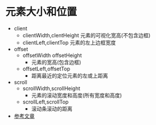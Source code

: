 # 元素大小和位置
- client
  - clientWidth,clentHeight
    元素的可视化宽高(不包含边框)
  - clientLeft,clientTop
    元素的左上边框宽度
- offset
  - offsetWidth offsetHeight
    - 元素的宽高(包含边框)
  - offsetLeft,offsetTop
    - 距离最近的定位元素的左或上距离
- scroll
  - scrollWidth,scrollHeight
    - 元素的滚动宽度和高度(所有宽度和高度)
  - scrollLeft,scrollTop
    - 滚动条滚动的距离
- [参考文章](https://www.cnblogs.com/Arther-J/p/5662351.html)
